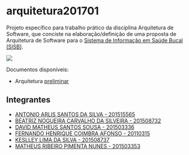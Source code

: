# arquitetura201701

Projeto específico para trabalho prático da disciplina Arquitetura de Software, que conciste na elaboração/definição de uma proposta de Arquitetura de Software para o [Sistema de Informação em Saúde Bucal (SISB)](https://github.com/kyriosdata/sisb).

[<img src="https://api.travis-ci.org/matheuspiment/arquitetura201701.svg?branch=master">](https://travis-ci.org/matheuspiment/arquitetura201701)

Documentos disponíveis:

* Arquitetura [preliminar](https://docs.google.com/document/d/1wX31X8pFJpG43R3MnWsarm4mxph_8DvxN9ocYt-6OsU/edit?usp=sharing) 

## Integrantes

- [ANTONIO ARLIS SANTOS DA SILVA - 201515565](https://github.com/antlisufg)
- [BEATRIZ NOGUEIRA CARVALHO DA SILVEIRA - 201508732](https://github.com/BeatrizN) 
- [DAVID MATHEUS SANTOS SOUSA - 201503336](https://github.com/MSSDavid)
- [FERNANDO HENRIQUE COIMBRA AFONSO - 20110315](https://github.com/goias5)
- [KESLLEY LIMA DA SILVA - 201508737](https://github.com/keslleylima) 
- [MATHEUS RIBEIRO PIMENTA NUNES - 201503353](https://github.com/matheuspiment)
